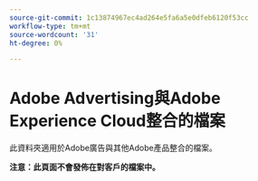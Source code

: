 ```yaml
---
source-git-commit: 1c13874967ec4ad264e5fa6a5e0dfeb6120f53cc
workflow-type: tm+mt
source-wordcount: '31'
ht-degree: 0%

---
```

# Adobe Advertising與Adobe Experience Cloud整合的檔案

此資料夾適用於Adobe廣告與其他Adobe產品整合的檔案。

**注意：此頁面不會發佈在對客戶的檔案中。**
